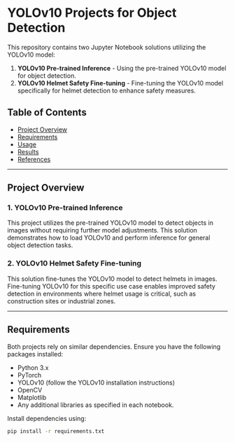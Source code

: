 # YOLOv10 Projects for Object Detection

This repository contains two Jupyter Notebook solutions utilizing the YOLOv10 model:
1. **YOLOv10 Pre-trained Inference** - Using the pre-trained YOLOv10 model for object detection.
2. **YOLOv10 Helmet Safety Fine-tuning** - Fine-tuning the YOLOv10 model specifically for helmet detection to enhance safety measures.

## Table of Contents
- [Project Overview](#project-overview)
- [Requirements](#requirements)
- [Usage](#usage)
- [Results](#results)
- [References](#references)

---

## Project Overview

### 1. YOLOv10 Pre-trained Inference
This project utilizes the pre-trained YOLOv10 model to detect objects in images without requiring further model adjustments. This solution demonstrates how to load YOLOv10 and perform inference for general object detection tasks.

### 2. YOLOv10 Helmet Safety Fine-tuning
This solution fine-tunes the YOLOv10 model to detect helmets in images. Fine-tuning YOLOv10 for this specific use case enables improved safety detection in environments where helmet usage is critical, such as construction sites or industrial zones.

---

## Requirements

Both projects rely on similar dependencies. Ensure you have the following packages installed:

- Python 3.x
- PyTorch
- YOLOv10 (follow the YOLOv10 installation instructions)
- OpenCV
- Matplotlib
- Any additional libraries as specified in each notebook.

Install dependencies using:
```bash
pip install -r requirements.txt

